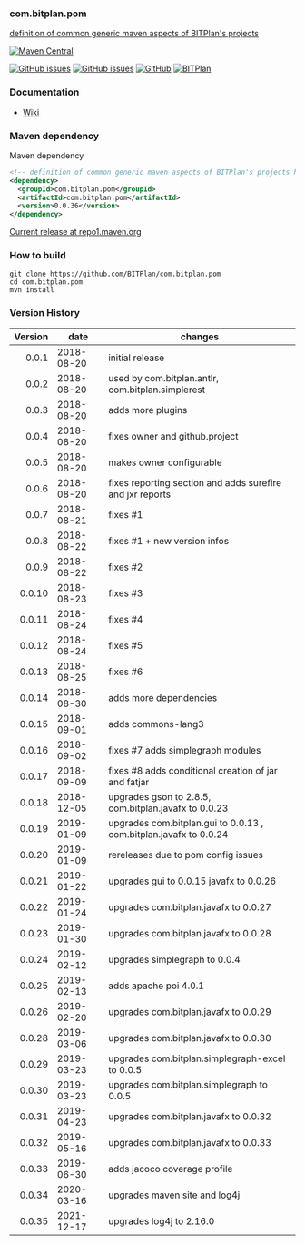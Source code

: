 ### com.bitplan.pom
[definition of common generic maven aspects of BITPlan's projects](https://github.com/BITPlan/com.bitplan.pom/blob/master/docs/BITPlanOSProjects.md)


[![Maven Central](https://img.shields.io/maven-central/v/com.bitplan.pom/com.bitplan.pom.svg)](https://search.maven.org/artifact/com.bitplan.pom/com.bitplan.pom/0.0.36/jar)

[![GitHub issues](https://img.shields.io/github/issues/BITPlan/com.bitplan.pom.svg)](https://github.com/BITPlan/com.bitplan.pom/issues)
[![GitHub issues](https://img.shields.io/github/issues-closed/BITPlan/com.bitplan.pom.svg)](https://github.com/BITPlan/com.bitplan.pom/issues/?q=is%3Aissue+is%3Aclosed)
[![GitHub](https://img.shields.io/github/license/BITPlan/com.bitplan.pom.svg)](https://www.apache.org/licenses/LICENSE-2.0)
[![BITPlan](http://wiki.bitplan.com/images/wiki/thumb/3/38/BITPlanLogoFontLessTransparent.png/198px-BITPlanLogoFontLessTransparent.png)](http://www.bitplan.com)

### Documentation
* [Wiki](https://github.com/BITPlan/com.bitplan.pom/blob/master/docs/BITPlanOSProjects.md)
### Maven dependency

Maven dependency
```xml
<!-- definition of common generic maven aspects of BITPlan's projects https://github.com/BITPlan/com.bitplan.pom/blob/master/docs/BITPlanOSProjects.md -->
<dependency>
  <groupId>com.bitplan.pom</groupId>
  <artifactId>com.bitplan.pom</artifactId>
  <version>0.0.36</version>
</dependency>
```

[Current release at repo1.maven.org](https://repo1.maven.org/maven2/com/bitplan/pom/com.bitplan.pom/0.0.36/)

### How to build
```
git clone https://github.com/BITPlan/com.bitplan.pom
cd com.bitplan.pom
mvn install
```
### Version History
| Version | date      | changes
| ------: | --------- | -----------------
|  0.0.1  | 2018-08-20 | initial release
|  0.0.2  | 2018-08-20 | used by com.bitplan.antlr, com.bitplan.simplerest
|  0.0.3  | 2018-08-20 | adds more plugins
|  0.0.4  | 2018-08-20 | fixes owner and github.project
|  0.0.5  | 2018-08-20 | makes owner configurable
|  0.0.6  | 2018-08-20 | fixes reporting section and adds surefire and jxr reports
|  0.0.7  | 2018-08-21 | fixes #1
|  0.0.8  | 2018-08-22 | fixes #1 + new version infos
|  0.0.9  | 2018-08-22 | fixes #2
| 0.0.10  | 2018-08-23 | fixes #3
| 0.0.11  | 2018-08-24 | fixes #4
| 0.0.12  | 2018-08-24 | fixes #5
| 0.0.13  | 2018-08-25 | fixes #6
| 0.0.14  | 2018-08-30 | adds more dependencies
| 0.0.15  | 2018-09-01 | adds commons-lang3
| 0.0.16  | 2018-09-02 | fixes #7 adds simplegraph modules
| 0.0.17  | 2018-09-09 | fixes #8 adds conditional creation of jar and fatjar
| 0.0.18  | 2018-12-05 | upgrades gson to 2.8.5, com.bitplan.javafx to 0.0.23
| 0.0.19  | 2019-01-09 | upgrades com.bitplan.gui to 0.0.13 , com.bitplan.javafx to 0.0.24
| 0.0.20  | 2019-01-09 | rereleases due to pom config issues
| 0.0.21  | 2019-01-22 | upgrades gui to 0.0.15 javafx to 0.0.26
| 0.0.22  | 2019-01-24 | upgrades com.bitplan.javafx to 0.0.27
| 0.0.23  | 2019-01-30 | upgrades com.bitplan.javafx to 0.0.28
| 0.0.24  | 2019-02-12 | upgrades simplegraph to 0.0.4
| 0.0.25  | 2019-02-13 | adds apache poi 4.0.1
| 0.0.26  | 2019-02-20 | upgrades com.bitplan.javafx to 0.0.29
| 0.0.28  | 2019-03-06 | upgrades com.bitplan.javafx to 0.0.30
| 0.0.29  | 2019-03-23 | upgrades com.bitplan.simplegraph-excel to 0.0.5
| 0.0.30  | 2019-03-23 | upgrades com.bitplan.simplegraph to 0.0.5
| 0.0.31  | 2019-04-23 | upgrades com.bitplan.javafx to 0.0.32
| 0.0.32  | 2019-05-16 | upgrades com.bitplan.javafx to 0.0.33
| 0.0.33  | 2019-06-30 | adds jacoco coverage profile
| 0.0.34  | 2020-03-16 | upgrades maven site and log4j
| 0.0.35  | 2021-12-17 | upgrades log4j to 2.16.0
